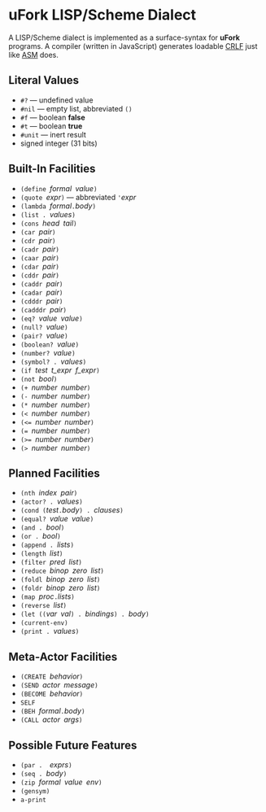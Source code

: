 # uFork LISP/Scheme Dialect

A LISP/Scheme dialect is implemented
as a surface-syntax for **uFork** programs.
A compiler (written in JavaScript)
generates loadable [CRLF](crlf.md)
just like [ASM](asm.md) does.

## Literal Values

  * `#?` — undefined value
  * `#nil` — empty list, abbreviated `()`
  * `#f` — boolean **false**
  * `#t` — boolean **true**
  * `#unit` — inert result
  * signed integer (31 bits)

## Built-In Facilities

  * `(define `_formal_` `_value_`)`
  * `(quote `_expr_`)` — abbreviated `'`_expr_
  * `(lambda `_formal_` . `_body_`)`
  * `(list . `_values_`)`
  * `(cons `_head_` `_tail_`)`
  * `(car `_pair_`)`
  * `(cdr `_pair_`)`
  * `(cadr `_pair_`)`
  * `(caar `_pair_`)`
  * `(cdar `_pair_`)`
  * `(cddr `_pair_`)`
  * `(caddr `_pair_`)`
  * `(cadar `_pair_`)`
  * `(cdddr `_pair_`)`
  * `(cadddr `_pair_`)`
  * `(eq? `_value_` `_value_`)`
  * `(null? `_value_`)`
  * `(pair? `_value_`)`
  * `(boolean? `_value_`)`
  * `(number? `_value_`)`
  * `(symbol? . `_values_`)`
  * `(if `_test_` `_t_expr_` `_f_expr_`)`
  * `(not `_bool_`)`
  * `(+ `_number_` `_number_`)`
  * `(- `_number_` `_number_`)`
  * `(* `_number_` `_number_`)`
  * `(< `_number_` `_number_`)`
  * `(<= `_number_` `_number_`)`
  * `(= `_number_` `_number_`)`
  * `(>= `_number_` `_number_`)`
  * `(> `_number_` `_number_`)`

## Planned Facilities

  * `(nth `_index_` `_pair_`)`
  * `(actor? . `_values_`)`
  * `(cond (`_test_` . `_body_`) . `_clauses_`)`
  * `(equal? `_value_` `_value_`)`
  * `(and . `_bool_`)`
  * `(or . `_bool_`)`
  * `(append . `_lists_`)`
  * `(length `_list_`)`
  * `(filter `_pred_` `_list_`)`
  * `(reduce `_binop_` `_zero_` `_list_`)`
  * `(foldl `_binop_` `_zero_` `_list_`)`
  * `(foldr `_binop_` `_zero_` `_list_`)`
  * `(map `_proc_` . `_lists_`)`
  * `(reverse `_list_`)`
  * `(let ((`_var_` `_val_`) . `_bindings_`) . `_body_`)`
  * `(current-env)`
  * `(print . `_values_`)`

## Meta-Actor Facilities

  * `(CREATE `_behavior_`)`
  * `(SEND `_actor_` `_message_`)`
  * `(BECOME `_behavior_`)`
  * `SELF`
  * `(BEH `_formal_` . `_body_`)`
  * `(CALL `_actor_` `_args_`)`

## Possible Future Features
  * `(par .  `_exprs_`)`
  * `(seq . `_body_`)`
  * `(zip `_formal_` `_value_` `_env_`)`
  * `(gensym)`
  * `a-print`
